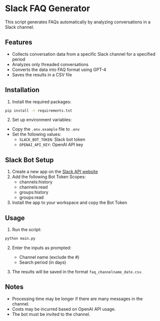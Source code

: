 # Slack FAQ Generator

This script generates FAQs automatically by analyzing conversations in a Slack channel.

## Features

- Collects conversation data from a specific Slack channel for a specified period
- Analyzes only threaded conversations
- Converts the data into FAQ format using GPT-4
- Saves the results in a CSV file

## Installation

1. Install the required packages:
```bash
pip install -r requirements.txt
```

2. Set up environment variables:
- Copy the `.env.example` file to `.env`
- Set the following values:
  - `SLACK_BOT_TOKEN`: Slack bot token
  - `OPENAI_API_KEY`: OpenAI API key

## Slack Bot Setup

1. Create a new app on the [Slack API website](https://api.slack.com/apps)
2. Add the following Bot Token Scopes:
   - channels:history
   - channels:read
   - groups:history
   - groups:read
3. Install the app to your workspace and copy the Bot Token

## Usage

1. Run the script:
```bash
python main.py
```

2. Enter the inputs as prompted:
   - Channel name (exclude the #)
   - Search period (in days)

3. The results will be saved in the format `faq_channelname_date.csv`.

## Notes

- Processing time may be longer if there are many messages in the channel.
- Costs may be incurred based on OpenAI API usage.
- The bot must be invited to the channel.
